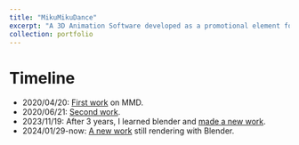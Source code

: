 ```yaml
---
title: "MikuMikuDance"
excerpt: "A 3D Animation Software developed as a promotional element for fans of the Sony/Sega Vocaloid product. At the mean time MY Enlightment of Computer Graphics and Animation."
collection: portfolio
---
```

# Timeline
- 2020/04/20: [First work](https://www.bilibili.com/video/BV1bA411b72q) on MMD.
- 2020/06/21: [Second work](https://www.bilibili.com/video/BV1XK4y1x7zx).
- 2023/11/19: After 3 years, I learned blender and [made a new work](https://www.bilibili.com/video/BV1g94y1H733).
- 2024/01/29-now: [A new work]() still rendering with Blender.
